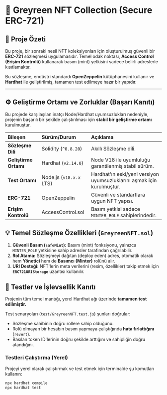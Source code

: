 # 💎 Greyreen NFT Collection (Secure ERC-721)

## 🌟 Proje Özeti

Bu proje, bir sonraki nesil NFT koleksiyonları için oluşturulmuş güvenli bir **ERC-721** sözleşmesi uygulamasıdır. Temel odak noktası, **Access Control (Erişim Kontrolü)** kullanarak basım (mint) yetkisini sadece belirli adreslerle kısıtlamaktır.

Bu sözleşme, endüstri standardı **OpenZeppelin** kütüphanesini kullanır ve **Hardhat** ile geliştirilmiş, tamamen test edilmeye hazır bir yapıdır.

---

## ⚙️ Geliştirme Ortamı ve Zorluklar (Başarı Kanıtı)

Bu projede karşılaşılan inatçı Node/Hardhat uyumsuzlukları nedeniyle, projenin başarılı bir şekilde çalıştırılması için **stabil bir geliştirme ortamı** kurulmuştur.

| Bileşen | Sürüm/Durum | Açıklama |
| :--- | :--- | :--- |
| **Sözleşme Dili** | Solidity (`^0.8.20`) | Akıllı Sözleşme dili. |
| **Geliştirme Ortamı** | Hardhat (`v2.14.0`) | Node V18 ile uyumluluğu garantilenmiş stabil sürüm. |
| **Test Ortamı** | Node.js (`v18.x.x` LTS) | Hardhat'ın eski/yeni versiyon uyumsuzluklarını aşmak için kurulmuştur. |
| **ERC-721** | OpenZeppelin | Güvenli ve standartlara uygun NFT yapısı. |
| **Erişim Kontrolü** | AccessControl.sol | Basım yetkisi sadece `MINTER_ROLE` sahiplerindedir. |

## 💡 Temel Sözleşme Özellikleri (`GreyreenNFT.sol`)

1.  **Güvenli Basım (`safeMint`):** Basım (mint) fonksiyonu, yalnızca `MINTER_ROLE` yetkisine sahip adresler tarafından çağrılabilir.
2.  **Rol Atama:** Sözleşmeyi dağıtan (deploy eden) adres, otomatik olarak hem **Yönetici** hem de **Basımcı (Minter)** rolünü alır.
3.  **URI Desteği:** NFT'lerin meta verilerini (resim, özellikler) takip etmek için **`ERC721URIStorage`** uzantısı kullanılır.

## 🧪 Testler ve İşlevsellik Kanıtı

Projenin tüm temel mantığı, yerel Hardhat ağı üzerinde **tamamen test edilmiştir.**

Test senaryoları (`test/GreyreenNFT.test.js`) şunları doğrular:
* Sözleşme sahibinin doğru rollere sahip olduğunu.
* Rolü olmayan bir hesabın basım yapmaya çalıştığında **hata fırlattığını** (`revert`).
* Basılan token ID'lerinin doğru şekilde arttığını ve sahipliğin doğru atandığını.

### Testleri Çalıştırma (Yerel)

Projeyi yerel olarak çalıştırmak ve test etmek için terminalde şu komutları kullanın:

```bash
npx hardhat compile
npx hardhat test